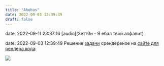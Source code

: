 ```yaml
---
title: "Abobus"
date: 2022-09-03 12:39:49
draft: false
---
```


date: 2022-09-11 23:37:16
[audio](3етт0н - Я ебал твой алфавит)

date: 2022-09-03 12:39:49
Решение [задачи](https://leetcode.com/problems/numbers-with-same-consecutive-differences/) срендереное на [сайте для рендера кода](https://ray.so/):

![](/img/vk/raycast-untitled.png)
